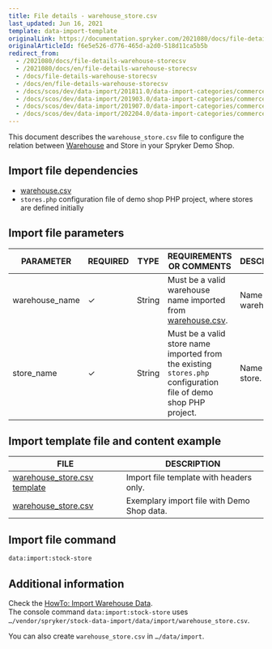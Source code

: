 ```yaml
---
title: File details - warehouse_store.csv
last_updated: Jun 16, 2021
template: data-import-template
originalLink: https://documentation.spryker.com/2021080/docs/file-details-warehouse-storecsv
originalArticleId: f6e5e526-d776-465d-a2d0-518d11ca5b5b
redirect_from:
  - /2021080/docs/file-details-warehouse-storecsv
  - /2021080/docs/en/file-details-warehouse-storecsv
  - /docs/file-details-warehouse-storecsv
  - /docs/en/file-details-warehouse-storecsv
  - /docs/scos/dev/data-import/201811.0/data-import-categories/commerce-setup/file-details-warehouse-store.csv.html
  - /docs/scos/dev/data-import/201903.0/data-import-categories/commerce-setup/file-details-warehouse-store.csv.html
  - /docs/scos/dev/data-import/201907.0/data-import-categories/commerce-setup/file-details-warehouse-store.csv.html
  - /docs/scos/dev/data-import/202204.0/data-import-categories/commerce-setup/file-details-warehouse-store.csv.html
---
```


This document describes the `warehouse_store.csv` file to configure the relation between [Warehouse](/docs/pbc/all/warehouse-management-system/{{page.version}}/inventory-management-feature-overview.html) and Store in your Spryker Demo Shop.


## Import file dependencies

* [warehouse.csv](/docs/pbc/all/warehouse-management-system/{{page.version}}/import-data/file-details-warehouse.csv.html)
* `stores.php` configuration file of demo shop PHP project, where stores are defined initially

## Import file parameters


| PARAMETER | REQUIRED | TYPE | REQUIREMENTS OR COMMENTS | DESCRIPTION |
| --- | --- | --- | --- | --- |
| warehouse_name | ✓ | String | Must be a valid warehouse name imported from [warehouse.csv](/docs/pbc/all/warehouse-management-system/{{page.version}}/import-data/file-details-warehouse.csv.html). | Name of the warehouse. |
| store_name | ✓ | String | Must be a valid store name imported from the existing `stores.php` configuration file of demo shop PHP project. | Name of the store. |


## Import template file and content example


| FILE | DESCRIPTION |
| --- | --- |
| [warehouse_store.csv template](https://spryker.s3.eu-central-1.amazonaws.com/docs/Developer+Guide/Back-End/Data+Manipulation/Data+Ingestion/Data+Import/Data+Import+Categories/Commerce+Setup/Template+warehouse_store.csv) | Import file template with headers only. |
| [warehouse_store.csv](https://spryker.s3.eu-central-1.amazonaws.com/docs/Developer+Guide/Back-End/Data+Manipulation/Data+Ingestion/Data+Import/Data+Import+Categories/Commerce+Setup/warehouse_store.csv) | Exemplary import file with Demo Shop data. |

## Import file command

```bash
data:import:stock-store
```

## Additional information

Check the [HowTo: Import Warehouse Data](/docs/scos/dev/tutorials-and-howtos/howtos/feature-howtos/data-imports/howto-import-warehouse-data.html).  
The console command `data:import:stock-store` uses `…/vendor/spryker/stock-data-import/data/import/warehouse_store.csv`.

You can also create `warehouse_store.csv` in `…/data/import`.
